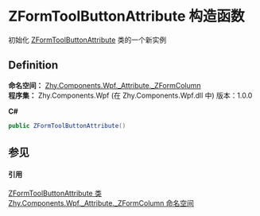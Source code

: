 # ZFormToolButtonAttribute 构造函数


初始化 <a href="aa85ef3e-3073-9834-25e0-27a0f76c1f0f">ZFormToolButtonAttribute</a> 类的一个新实例



## Definition
**命名空间：** <a href="abb94ccb-8a67-80c6-17c1-29dfebcf677a">Zhy.Components.Wpf._Attribute._ZFormColumn</a>  
**程序集：** Zhy.Components.Wpf (在 Zhy.Components.Wpf.dll 中) 版本：1.0.0

**C#**
``` C#
public ZFormToolButtonAttribute()
```



## 参见


#### 引用
<a href="aa85ef3e-3073-9834-25e0-27a0f76c1f0f">ZFormToolButtonAttribute 类</a>  
<a href="abb94ccb-8a67-80c6-17c1-29dfebcf677a">Zhy.Components.Wpf._Attribute._ZFormColumn 命名空间</a>  
